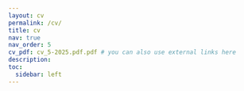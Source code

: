 ```yaml
---
layout: cv
permalink: /cv/
title: cv
nav: true
nav_order: 5
cv_pdf: cv_5-2025.pdf.pdf # you can also use external links here
description:
toc:
  sidebar: left
---
```

